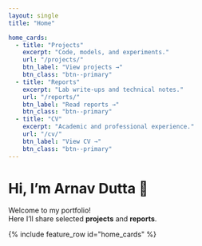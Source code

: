 ```yaml
---
layout: single
title: "Home"

home_cards:
  - title: "Projects"
    excerpt: "Code, models, and experiments."
    url: "/projects/"
    btn_label: "View projects →"
    btn_class: "btn--primary"
  - title: "Reports"
    excerpt: "Lab write-ups and technical notes."
    url: "/reports/"
    btn_label: "Read reports →"
    btn_class: "btn--primary"
  - title: "CV"
    excerpt: "Academic and professional experience."
    url: "/cv/"
    btn_label: "View CV →"
    btn_class: "btn--primary"
---
```


<!-- Hide masthead (nav bar) only on the Home page -->
<style>
  .masthead { display: none !important; }

  /* Make cards stack vertically and look like tidy boxes */
  .feature__wrapper { display: block !important; }
  .feature__item {
    width: 100% !important;
    margin: 0 0 1rem 0 !important;
    padding: 1rem 1.25rem !important;
    border-radius: 12px;
    box-shadow: 0 2px 10px rgba(0,0,0,.08);
    background: var(--mm-color-bg-elevated, #1f2937);
  }
  .feature__item h2 { margin: 0 0 .25rem 0; }
  .feature__item p  { margin: 0 0 .75rem 0; }
</style>

# Hi, I’m Arnav Dutta 👋

Welcome to my portfolio!  
Here I’ll share selected **projects** and **reports**.

{% include feature_row id="home_cards" %}
